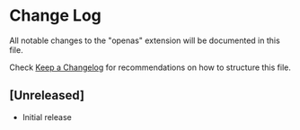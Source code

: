 # Change Log

All notable changes to the "openas" extension will be documented in this file.

Check [Keep a Changelog](http://keepachangelog.com/) for recommendations on how to structure this file.

## [Unreleased]

- Initial release